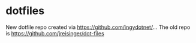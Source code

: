 dotfiles
========

New dotfile repo created via https://github.com/ingydotnet/... The old repo is https://github.com/jreisinger/dot-files
